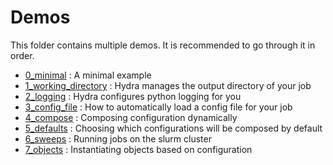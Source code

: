 # Demos
This folder contains multiple demos.
It is recommended to go through it in order.

- [0_minimal](0_minimal/README.md) : A minimal example
- [1_working_directory](1_working_directory/README.md) : Hydra manages the output directory of your job
- [2_logging](2_logging/README.md) : Hydra configures python logging for you
- [3_config_file](3_config_file/README.md) : How to automatically load a config file for your job
- [4_compose](4_compose/README.md) : Composing configuration dynamically
- [5_defaults](5_defaults/README.md) : Choosing which configurations will be composed by default
- [6_sweeps](6_sweeps/README.md) : Running jobs on the slurm cluster
- [7_objects](7_objects/README.md) : Instantiating objects based on configuration




